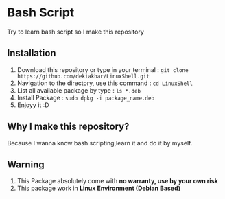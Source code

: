 # Bash Script
Try to learn bash script so I make this repository
## Installation
1. Download this repository or type in your terminal : `git clone https://github.com/dekiakbar/LinuxShell.git`
2. Navigation to the directory, use this command : `cd LinuxShell`
3. List all available package by type : `ls *.deb`
4. Install Package : `sudo dpkg -i package_name.deb` 
5. Enjoyy it :D

## Why I make this repository?
Because I wanna know bash scripting,learn it and do it by myself.
## Warning
1. This Package absolutely come with **no warranty, use by your own risk**
2. This package work in **Linux Environment (Debian Based)**